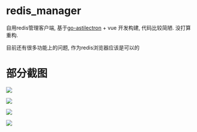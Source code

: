 # redis_manager #

自用redis管理客户端,  基于[go-astilectron](https://github.com/asticode/go-astilectron.git) + vue 开发构建, 代码比较简陋. 没打算重构.

目前还有很多功能上的问题, 作为redis浏览器应该是可以的

# 部分截图 #
![](images/image1.png)

![](images/image2.png)

![](images/image3.png)

![](images/image4.png)
